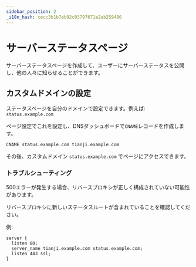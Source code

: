```yaml
---
sidebar_position: 2
_i18n_hash: cecc3b1b7eb92c03797671e2ab259486
---
```

# サーバーステータスページ

サーバーステータスページを作成して、ユーザーにサーバーステータスを公開し、他の人々に知らせることができます。

## カスタムドメインの設定

ステータスページを自分のドメインで設定できます。例えば: `status.example.com`

ページ設定でこれを設定し、DNSダッシュボードで`CNAME`レコードを作成します。

```
CNAME status.example.com tianji.example.com
```

その後、カスタムドメイン `status.example.com` でページにアクセスできます。

### トラブルシューティング

500エラーが発生する場合、リバースプロキシが正しく構成されていない可能性があります。

リバースプロキシに新しいステータスルートが含まれていることを確認してください。

例:
```
server {
  listen 80;
  server_name tianji.example.com status.example.com;
  listen 443 ssl;
}
```
